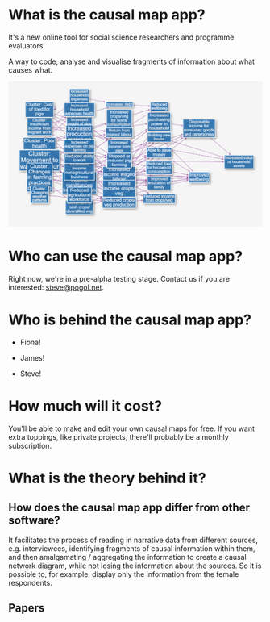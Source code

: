 # What is the causal map app?

It's a new online tool for social science researchers and programme evaluators.

A way to code, analyse and visualise fragments of information about what causes what.

![frontpage](assets/frontpage.png)

# Who can use the causal map app?

Right now, we're in a pre-alpha testing stage. Contact us if you are interested: steve@pogol.net.

# Who is behind the causal map app?

- Fiona! 

- James! 

- Steve!

# How much will it cost?

You'll be able to make and edit your own causal maps for free. If you want extra toppings, like private projects, there'll probably be a monthly subscription.

# What is the theory behind it?



## How does the causal map app differ from other software?

It facilitates the process of reading in narrative data from different sources, e.g. interviewees, identifying fragments of causal information within them, 
and then amalgamating / aggregating the information to create a causal network diagram, while not losing the information about the sources. 
So it is possible to, for example, display only the information from the female respondents. 

## Papers
